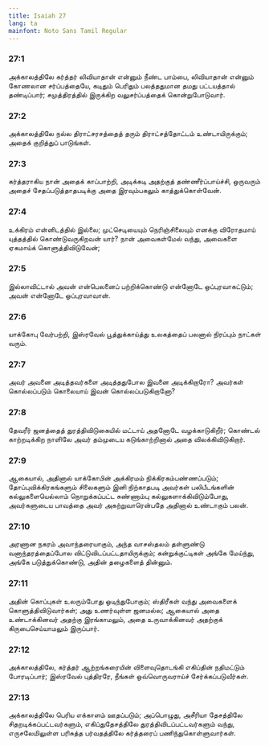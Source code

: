 ```yaml
---
title: Isaiah 27
lang: ta
mainfont: Noto Sans Tamil Regular
---
```


###  27:1

அக்காலத்திலே கர்த்தர் லிவியாதான் என்னும் நீண்ட பாம்பை, லிவியாதான் என்னும் கோணலான சர்ப்பத்தையே, கடிதும் பெரிதும் பலத்ததுமான தமது பட்டயத்தால் தண்டிப்பார்; சமுத்திரத்தில் இருக்கிற வலுசர்ப்பத்தைக் கொன்றுபோடுவார்.

###  27:2

அக்காலத்திலே நல்ல திராட்சரசத்தைத் தரும் திராட்சத்தோட்டம் உண்டாயிருக்கும்; அதைக் குறித்துப் பாடுங்கள்.

###  27:3

கர்த்தராகிய நான் அதைக் காப்பாற்றி, அடிக்கடி அதற்குத் தண்ணீர்ப்பாய்ச்சி, ஒருவரும் அதைச் சேதப்படுத்தாதபடிக்கு அதை இரவும்பகலும் காத்துக்கொள்வேன்.

###  27:4

உக்கிரம் என்னிடத்தில் இல்லை; முட்செடியையும் நெரிஞ்சிலையும் எனக்கு விரோதமாய் யுத்தத்தில் கொண்டுவருகிறவன் யார்? நான் அவைகள்மேல் வந்து, அவைகளை ஏகமாய்க் கொளுத்திவிடுவேன்;

###  27:5

இல்லாவிட்டால் அவன் என்பெலனைப் பற்றிக்கொண்டு என்னோடே ஒப்புரவாகட்டும்; அவன் என்னோடே ஒப்புரவாவான்.

###  27:6

யாக்கோபு வேர்பற்றி, இஸ்ரவேல் பூத்துக்காய்த்து உலகத்தைப் பலனால் நிரப்பும் நாட்கள் வரும்.

###  27:7

அவர் அவனை அடித்தவர்களை அடித்ததுபோல இவனை அடிக்கிறாரோ? அவர்கள் கொல்லப்படும் கொலையாய் இவன் கொல்லப்படுகிறானோ?

###  27:8

தேவரீர் ஜனத்தைத் துரத்திவிடுகையில் மட்டாய் அதனோடே வழக்காடுகிறீர்; கொண்டல் காற்றடிக்கிற நாளிலே அவர் தம்முடைய கடுங்காற்றினால் அதை விலக்கிவிடுகிறார்.

###  27:9

ஆகையால், அதினால் யாக்கோபின் அக்கிரமம் நிக்கிரகம்பண்ணப்படும்; தோப்புவிக்கிரகங்களும் சிலைகளும் இனி நிற்காதபடி அவர்கள் பலிபீடங்களின் கல்லுகளையெல்லாம் நொறுக்கப்பட்ட சுண்ணாம்பு கல்லுகளாக்கிவிடும்போது, அவர்களுடைய பாவத்தை அவர் அகற்றுவாரென்பதே அதினால் உண்டாகும் பலன்.

###  27:10

அரணான நகரம் அவாந்தரையாகும், அந்த வாசஸ்தலம் தள்ளுண்டு வனாந்தரத்தைப்போல விட்டுவிடப்பட்டதாயிருக்கும்; கன்றுக்குட்டிகள் அங்கே மேய்ந்து, அங்கே படுத்துக்கொண்டு, அதின் தழைகளைத் தின்னும்.

###  27:11

அதின் கொப்புகள் உலரும்போது ஒடிந்துபோகும்; ஸ்திரீகள் வந்து அவைகளைக் கொளுத்திவிடுவார்கள்; அது உணர்வுள்ள ஜனமல்ல; ஆகையால் அதை உண்டாக்கினவர் அதற்கு இரங்காமலும், அதை உருவாக்கினவர் அதற்குக் கிருபைசெய்யாமலும் இருப்பார்.

###  27:12

அக்காலத்திலே, கர்த்தர் ஆற்றங்கரையின் விளைவுதொடங்கி எகிப்தின் நதிமட்டும் போரடிப்பார்; இஸ்ரவேல் புத்திரரே, நீங்கள் ஒவ்வொருவராய்ச் சேர்க்கப்படுவீர்கள்.

###  27:13

அக்காலத்திலே பெரிய எக்காளம் ஊதப்படும்; அப்பொழுது, அசீரியா தேசத்திலே சிதறடிக்கப்பட்டவர்களும், எகிப்துதேசத்திலே துரத்திவிடப்பட்டவர்களும் வந்து, எருசலேமிலுள்ள பரிசுத்த பர்வதத்திலே கர்த்தரைப் பணிந்துகொள்ளுவார்கள்.

